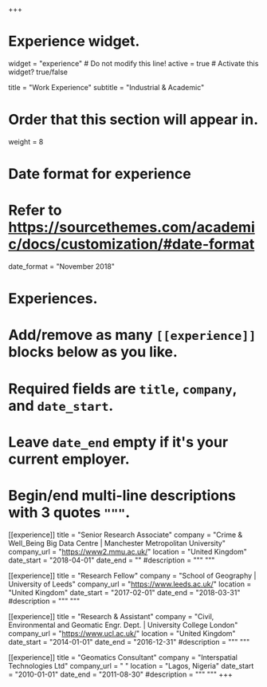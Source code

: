 +++
# Experience widget.
widget = "experience"  # Do not modify this line!
active = true  # Activate this widget? true/false

title = "Work Experience"
subtitle = "Industrial & Academic"

# Order that this section will appear in.
weight = 8

# Date format for experience
#   Refer to https://sourcethemes.com/academic/docs/customization/#date-format
date_format = "November 2018"

# Experiences.
#   Add/remove as many `[[experience]]` blocks below as you like.
#   Required fields are `title`, `company`, and `date_start`.
#   Leave `date_end` empty if it's your current employer.
#   Begin/end multi-line descriptions with 3 quotes `"""`.

[[experience]]
  title = "Senior Research Associate"
  company = "Crime & Well_Being Big Data Centre | Manchester Metropolitan University"
  company_url = "https://www2.mmu.ac.uk/"
  location = "United Kingdom"
  date_start = "2018-04-01"
  date_end = ""
  #description = """ """

[[experience]]
  title = "Research Fellow"
  company = "School of Geography | University of Leeds"
  company_url = "https://www.leeds.ac.uk/"
  location = "United Kingdom"
  date_start = "2017-02-01"
  date_end = "2018-03-31"
  #description = """ """

[[experience]]
  title = "Research & Assistant"
  company = "Civil, Environmental and Geomatic Engr. Dept. | University College London"
  company_url = "https://www.ucl.ac.uk/"
  location = "United Kingdom"
  date_start = "2014-01-01"
  date_end = "2016-12-31"
  #description = """ """

[[experience]]
  title = "Geomatics Consultant"
  company = "Interspatial Technologies Ltd"
  company_url = " "
  location = "Lagos, Nigeria"
  date_start = "2010-01-01"
  date_end = "2011-08-30"
  #description = """ """
+++
